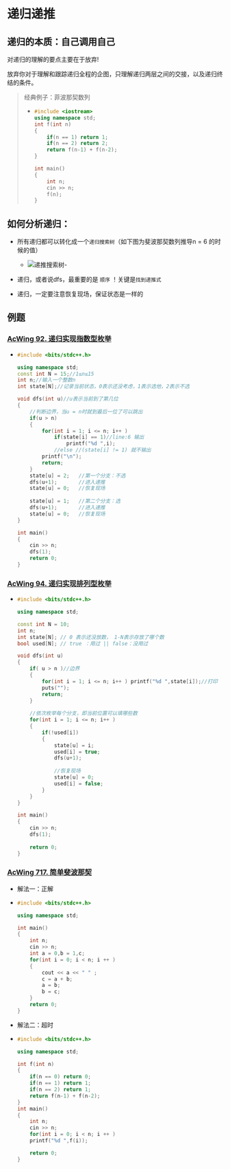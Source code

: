 # 递归递推

## 递归的本质：自己调用自己





对递归的理解的要点主要在于放弃!

放弃你对于理解和跟踪递归全程的企图，只理解递归两层之间的交接，以及递归终结的条件。



> 经典例子：菲波那契数列
>
> - ```c++
>   #include <iostream>
>   using namespace std;
>   int f(int n)
>   {
>       if(n == 1) return 1;
>       if(n == 2) return 2;
>       return f(n-1) + f(n-2);
>   }
>   
>   int main()
>   {
>       int n;
>       cin >> n;
>       f(n);
>   }
>   ```

## 如何分析递归：



- 所有递归都可以转化成一个`递归搜索树`（如下图为斐波那契数列推导n = 6 的时候的值）
  - ![递推搜索树](https://gitee.com/constsheng/imgcurl/raw/master/img/20210223222601.png)- 

- 递归，或者说dfs，最重要的是 `顺序` ！关键是`找到递推式`
- 递归，一定要注意恢复现场，保证状态是一样的





## 例题

### [AcWing 92. 递归实现指数型枚举](https://www.acwing.com/activity/content/problem/content/1545/1/)

- ```c++
  #include <bits/stdc++.h>
  
  using namespace std;
  const int N = 15;//1≤n≤15
  int n;//输入一个整数n
  int state[N];//记录当前状态，0表示还没考虑，1表示选他，2表示不选
  
  void dfs(int u)//u表示当前到了第几位
  {
      //判断边界，当u = n时就到最后一位了可以跳出
      if(u > n) 
      {
          for(int i = 1; i <= n; i++ )
              if(state[i] == 1)//line:6 输出
                  printf("%d ",i);
              //else //(state[i] != 1) 就不输出
          printf("\n");
          return;
      }
      state[u] = 2;   //第一个分支：不选
      dfs(u+1);       //进入递推
      state[u] = 0;   //恢复现场
      
      state[u] = 1;   //第二个分支：选
      dfs(u+1);       //进入递推
      state[u] = 0;   //恢复现场
  }
  
  int main()
  {
      cin >> n;    
      dfs(1);
      return 0;
  }
  ```

  

### [AcWing 94. 递归实现排列型枚举](https://www.acwing.com/activity/content/problem/content/1548/1/)

- ```CPP
  #include <bits/stdc++.h>
  
  using namespace std;
  
  const int N = 10;
  int n;
  int state[N]; // 0 表示还没放数， 1-N表示存放了哪个数
  bool used[N]; // true ：用过 || false：没用过
  
  void dfs(int u)
  {
      if( u > n )//边界
      {
          for(int i = 1; i <= n; i++ ) printf("%d ",state[i]);//打印
          puts("");
          return;
      }
      
      //依次枚举每个分支，即当前位置可以填哪些数
      for(int i = 1; i <= n; i++ )
      {
          if(!used[i])
          {
              state[u] = i;
              used[i] = true;
              dfs(u+1);
              
              //恢复现场
              state[u] = 0;
              used[i] = false;
          }
      }
  }
  
  int main()
  {
      cin >> n;
      dfs(1);
      
      return 0;
  }
  ```

  

### [AcWing 717. 简单斐波那契](https://www.acwing.com/activity/content/problem/content/1549/1/)

- 解法一：正解

- ```cpp
  #include <bits/stdc++.h>
  
  using namespace std;
  
  int main()
  {
      int n;
      cin >> n;
      int a = 0,b = 1,c;
      for(int i = 0; i < n; i ++ )
      {
          cout << a << " " ;
          c = a + b;
          a = b;
          b = c;
      }
      return 0;
  }
  ```

- 解法二：超时

- ```cpp
  #include <bits/stdc++.h>
  
  using namespace std;
  
  int f(int n)
  {
      if(n == 0) return 0;
      if(n == 1) return 1;
      if(n == 2) return 1;
      return f(n-1) + f(n-2);
  }
  int main()
  {
      int n;
      cin >> n;
      for(int i = 0; i < n; i ++ )
      printf("%d ",f(i));
  
      return 0;
  }
  ```